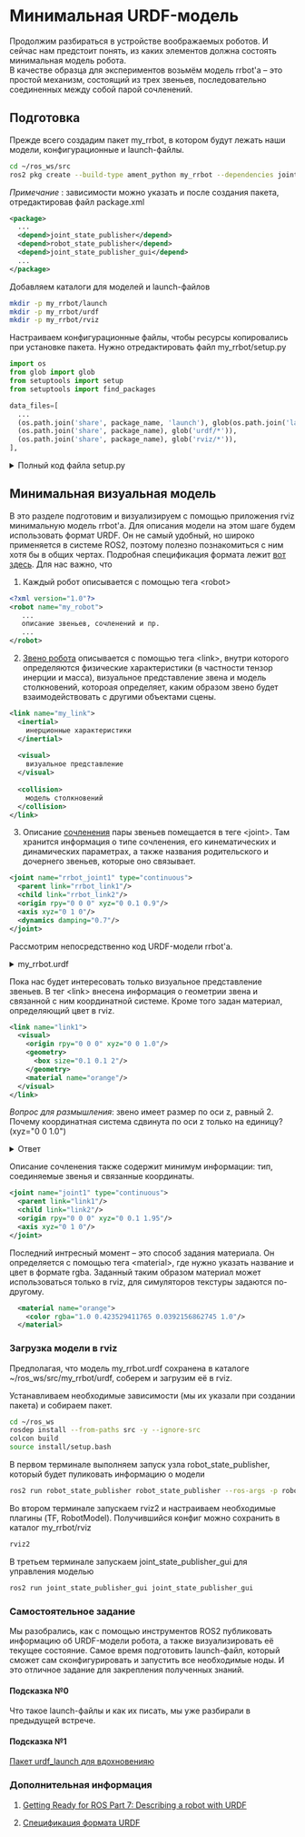 # Минимальная URDF-модель

Продолжим разбираться в устройстве воображаемых роботов. И сейчас нам предстоит понять, из каких элементов должна состоять минимальная модель робота.   
В качестве образца для экспериментов возьмём модель rrbot'a &ndash; это простой механизм, состоящий из трех звеньев, последовательно соединенных между собой парой сочленений.  

## Подготовка

Прежде всего создадим пакет my_rrbot, в котором будут лежать наши модели, конфигурационные и launch-файлы.

```bash
cd ~/ros_ws/src
ros2 pkg create --build-type ament_python my_rrbot --dependencies joint_state_publisher robot_state_publisher joint_state_publisher_gui
```

_Примечание_ : зависимости можно указать и после создания пакета, отредактировав файл package.xml

```xml
<package>
  ...
  <depend>joint_state_publisher</depend>
  <depend>robot_state_publisher</depend>
  <depend>joint_state_publisher_gui</depend>
  ...
</package>
```

Добавляем каталоги для моделей и launch-файлов

```bash
mkdir -p my_rrbot/launch
mkdir -p my_rrbot/urdf
mkdir -p my_rrbot/rviz
```

Настраиваем конфигурационные файлы, чтобы ресурсы копировались при установке пакета. Нужно отредактировать файл my_rrbot/setup.py

```python
import os
from glob import glob
from setuptools import setup
from setuptools import find_packages
```

```python
data_files=[
  ...
  (os.path.join('share', package_name, 'launch'), glob(os.path.join('launch', '*launch.[pxy][yma]*'))),
  (os.path.join('share', package_name), glob('urdf/*')),
  (os.path.join('share', package_name), glob('rviz/*')),
],
```

<details><summary>Полный код файла setup.py</summary>
<p>

```python 
import os
from glob import glob
from setuptools import setup
from setuptools import find_packages

package_name = 'my_rrbot'

setup(
    name=package_name,
    version='0.0.0',
    packages=[package_name],
    data_files=[
        ('share/ament_index/resource_index/packages',
            ['resource/' + package_name]),
        ('share/' + package_name, ['package.xml']),
        (os.path.join('share', package_name, 'launch'), glob(os.path.join('launch', '*launch.[pxy][yma]*'))),
        (os.path.join('share', package_name, 'urdf'), glob('urdf/*')),
        (os.path.join('share', package_name, 'rviz'), glob('rviz/*')),
    ],
    install_requires=['setuptools'],
    zip_safe=True,
    maintainer='root',
    maintainer_email='noname@nowhere.org',
    description='TODO: Package description',
    license='TODO: License declaration',
    tests_require=['pytest'],
    entry_points={
        'console_scripts': [
        ],
    },
)
```

</p>
</details>


## Минимальная визуальная модель

В это разделе подготовим и визуализируем с помощью приложения rviz минимальную модель rrbot'a. Для описания модели на этом шаге будем использовать формат URDF. Он не самый удобный, но широко применяется в системе ROS2, поэтому полезно познакомиться с ним хотя бы в общих чертах. Подробная спецификация формата лежит [вот здесь](http://wiki.ros.org/urdf/XML). Для нас важно, что

1. Каждый робот описывается с помощью тега \<robot>
```xml
<?xml version="1.0"?>
<robot name="my_robot">
   ...
   описание звеньев, сочленений и пр. 
   ...
</robot>
```

2. [Звено робота](http://wiki.ros.org/urdf/XML/link) описывается с помощью тега \<link>, внутри которого определяются физические характеристики (в частности тензор инерции и масса), визуальное представление звена и модель столкновений, котороая определяет, каким образом звено будет взаимодействовать с другими объектами сцены.

```xml
<link name="my_link">
  <inertial>
    инерционные характеристики
  </inertial>
  
  <visual>
    визуальное представление
  </visual>
  
  <collision> 
    модель столкновений 
  </collision>
</link>
```

3. Описание [сочленения](http://wiki.ros.org/urdf/XML/joint) пары звеньев помещается в теге \<joint>. Там хранится информация о типе сочленения, его кинематических и динамических параметрах, а также названия родительского и дочернего звеньев, которые оно связывает.

```xml
<joint name="rrbot_joint1" type="continuous">
  <parent link="rrbot_link1"/>
  <child link="rrbot_link2"/>
  <origin rpy="0 0 0" xyz="0 0.1 0.9"/>
  <axis xyz="0 1 0"/>
  <dynamics damping="0.7"/>
</joint>
```

Рассмотрим непосредственно код URDF-модели rrbot'a. 

<details><summary>my_rrbot.urdf </summary>
<p>

```xml
<?xml version="1.0" ?>
<robot name="rrbot">
  <material name="black">
    <color rgba="0.0 0.0 0.0 1.0"/>
  </material> 
  <material name="orange">
    <color rgba="1.0 0.423529411765 0.0392156862745 1.0"/>
  </material>
  
  <link name="world"/>

  <joint name="fixed" type="fixed">
    <parent link="world"/>
    <child link="link1"/>
  </joint>
  
  <!-- Base Link -->
  <link name="link1">    
    <visual>
      <origin rpy="0 0 0" xyz="0 0 1.0"/>
      <geometry>
        <box size="0.1 0.1 2"/>
      </geometry>
      <material name="orange"/>
    </visual>
  </link>
  
  <joint name="joint1" type="continuous">
    <parent link="link1"/>
    <child link="link2"/>
    <origin rpy="0 0 0" xyz="0 0.1 1.95"/>
    <axis xyz="0 1 0"/>    
  </joint>
  
  <!-- Middle Link -->
  <link name="link2">    
    <visual>
      <origin rpy="0 0 0" xyz="0 0 0.45"/>
      <geometry>
        <box size="0.1 0.1 1"/>
      </geometry>
      <material name="black"/>
    </visual>
  </link>
  
  <joint name="joint2" type="continuous">
    <parent link="link2"/>
    <child link="link3"/>
    <origin rpy="0 0 0" xyz="0 0.1 0.9"/>
    <axis xyz="0 1 0"/>    
  </joint>
  
  <!-- Top Link -->
  <link name="link3">
    <visual>
      <origin rpy="0 0 0" xyz="0 0 0.45"/>
      <geometry>
        <box size="0.1 0.1 1"/>
      </geometry>
      <material name="orange"/>
    </visual>    
  </link>
</robot>
```

</p>
</details>

Пока нас будет интересовать только визуальное представление звеньев. В тег \<link> внесена информация о геометрии звена и связанной с ним координатной системе. Кроме того задан материал, определяющий цвет в rviz. 

```xml
<link name="link1">    
  <visual>
    <origin rpy="0 0 0" xyz="0 0 1.0"/>
    <geometry>
      <box size="0.1 0.1 2"/>
    </geometry>
    <material name="orange"/>
  </visual>
</link>
```

_Вопрос для размышления_: звено имеет размер по оси z, равный 2. Почему координатная система сдвинута по оси z только на единицу? (xyz="0 0 1.0")

<details><summary>Ответ</summary>
<p>
Дело в том, что объект box строится симметрично относительно начала координат. Поэтому по оси z он расположен от -1 до 1, и чтобы совместить его торцевую грань с поверхностью z = 0, достаточно сдвинуть на 1 по оси z. 
</p>
</details>


Описание сочленения также содержит минимум информации: тип, соединяемые звенья и связанные координаты. 

```xml
<joint name="joint1" type="continuous">
  <parent link="link1"/>
  <child link="link2"/>
  <origin rpy="0 0 0" xyz="0 0.1 1.95"/>
  <axis xyz="0 1 0"/>    
</joint>
```

Последний интресный момент &ndash; это способ задания материала. Он определяется с помощью тега \<material>, где нужно указать название и цвет в формате rgba. Заданный таким образом материал может использоваться только в rviz, для симуляторов текстуры задаются по-другому. 

```xml
  <material name="orange">
    <color rgba="1.0 0.423529411765 0.0392156862745 1.0"/>
  </material>
```

### Загрузка модели в rviz

Предполагая, что модель my_rrbot.urdf сохранена в каталоге ~/ros_ws/src/my_rrbot/urdf, соберем и загрузим её в rviz.

Устанавливаем необходимые зависимости (мы их указали при создании пакета) и собираем пакет.
```bash
cd ~/ros_ws
rosdep install --from-paths src -y --ignore-src
colcon build
source install/setup.bash
```

В первом терминале выполняем запуск узла robot_state_publisher, который будет пуликовать информацию о модели

```bash
ros2 run robot_state_publisher robot_state_publisher --ros-args -p robot_description:="$(xacro src/my_rrbot/urdf/my_rrbot.urdf)"
```

Во втором терминале запускаем rviz2 и настраиваем необходимые плагины (TF, RobotModel). Получившийся конфиг можно сохранить в каталог my_rrbot/rviz
```bash
rviz2
```

В третьем терминале запускаем joint_state_publisher_gui для управления моделью
```bash
ros2 run joint_state_publisher_gui joint_state_publisher_gui
```

### Самостоятельное задание 

Мы разобрались, как с помощью инструментов ROS2 публиковать информацию об URDF-модели робота, а также визуализировать её текущее состояние. Самое время подготовить launch-файл, который сможет сам сконфигурировать и запустить все необходимые ноды. И это отличное задание для закрепления полученных знаний. 

#### Подсказка №0
Что такое launch-файлы и как их писать, мы уже разбирали в предыдущей встрече.

#### Подсказка №1  
[Пакет urdf_launch для вдохновенияю](
https://github.com/ros/urdf_launch/blob/main/launch/description.launch.py)


### Дополнительная информация 
1. [Getting Ready for ROS Part 7: Describing a robot with URDF](https://articulatedrobotics.xyz/ready-for-ros-7-urdf/)

2. [Спецификация формата URDF](http://wiki.ros.org/urdf/XML)


